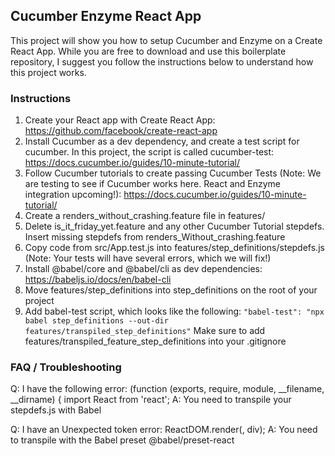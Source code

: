 ## Cucumber Enzyme React App

This project will show you how to setup Cucumber and Enzyme on a Create React App. While you are free to download and use this boilerplate repository, I suggest you follow the instructions below to understand how this project works.

### Instructions

1. Create your React app with Create React App: https://github.com/facebook/create-react-app
1. Install Cucumber as a dev dependency, and create a test script for cucumber. In this project, the script is called cucumber-test: https://docs.cucumber.io/guides/10-minute-tutorial/
1. Follow Cucumber tutorials to create passing Cucumber Tests (Note: We are testing to see if Cucumber works here. React and Enzyme integration upcoming!): https://docs.cucumber.io/guides/10-minute-tutorial/
1. Create a renders_without_crashing.feature file in features/
1. Delete is_it_friday_yet.feature and any other Cucumber Tutorial stepdefs. Insert missing stepdefs from renders_Without_crashing.feature
1. Copy code from src/App.test.js into features/step_definitions/stepdefs.js (Note: Your tests will have several errors, which we will fix!)
1. Install @babel/core and @babel/cli as dev dependencies: https://babeljs.io/docs/en/babel-cli
1. Move features/step_definitions into step_definitions on the root of your project
1. Add babel-test script, which looks like the following: `"babel-test": "npx babel step_definitions --out-dir features/transpiled_step_definitions"` Make sure to add features/transpiled_feature_step_definitions into your .gitignore

### FAQ / Troubleshooting

Q: I have the following error: (function (exports, require, module, __filename, __dirname) { import React from 'react';
A: You need to transpile your stepdefs.js with Babel

Q: I have an Unexpected token error: ReactDOM.render(<App />, div);
A: You need to transpile with the Babel preset @babel/preset-react